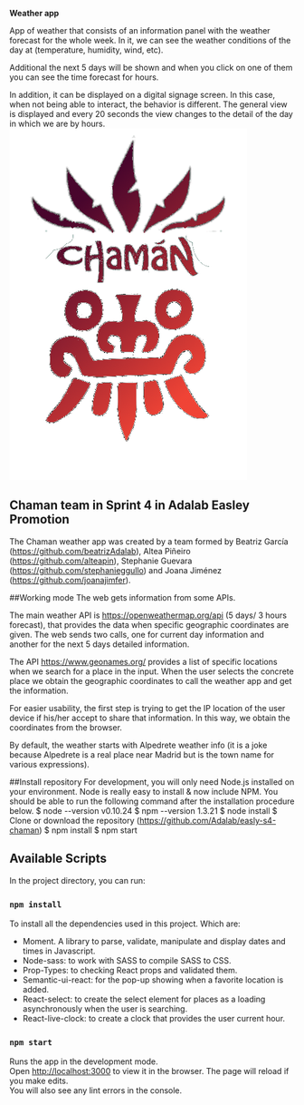 **Weather app**

App of weather that consists of an information panel with the weather forecast for the whole week.
In it, we can see the weather conditions of the day at (temperature, humidity, wind, etc).

Additional the next 5 days will be shown and when you click on one of them you can see the time forecast for hours.

In addition, it can be displayed on a digital signage screen.
In this case, when not being able to interact, the behavior is different. The general view is displayed and every 20 seconds the view changes to the detail of the day in which we are by hours.
![Chaman Logo](src/images/logoChamanColor.png)

## Chaman team in Sprint 4 in Adalab Easley Promotion

The Chaman weather app was created by a team formed by Beatriz García (https://github.com/beatrizAdalab), Altea Piñeiro (https://github.com/alteapin), Stephanie Guevara (https://github.com/stephanieggullo) and Joana Jiménez (https://github.com/joanajimfer).


##Working mode
The web gets information from some APIs.

The main weather API is https://openweathermap.org/api (5 days/ 3 hours forecast), that provides the data when specific geographic coordinates are given. The web sends two calls, one for current day information and another for the next 5 days detailed information.

The API https://www.geonames.org/ provides a list of specific locations when we search for a place in the input.
When the user selects the concrete place we obtain the geographic coordinates to call the weather app and get the information.

For easier usability, the first step is trying to get the IP location of the user device if his/her accept to share that information. In this way, we obtain the coordinates from the browser.

By default, the weather starts with Alpedrete weather info (it is a joke because Alpedrete is a real place near Madrid but is the town name for various expressions).

##Install repository
For development, you will only need Node.js installed on your environment.
Node is really easy to install & now include NPM. You should be able to run the following command after the installation procedure below.
$ node --version v0.10.24
$ npm --version 1.3.21
$ node install
$ Clone or download the repository (https://github.com/Adalab/easly-s4-chaman)
$ npm install
$ npm start





## Available Scripts

In the project directory, you can run:

### `npm install`
To install all the dependencies used in this project. Which are:
- Moment. A library to parse, validate, manipulate and display dates and times in Javascript.
- Node-sass: to work with SASS to compile SASS to CSS.
- Prop-Types: to checking React props and validated them.
- Semantic-ui-react: for the pop-up showing when a favorite location is added.
- React-select: to create the select element for places as a loading asynchronously when the user is searching.
- React-live-clock: to create a clock that provides the user current hour.

### `npm start`

Runs the app in the development mode.<br>
Open [http://localhost:3000](http://localhost:3000) to view it in the browser.
The page will reload if you make edits.<br> You will also see any lint errors in the console.





